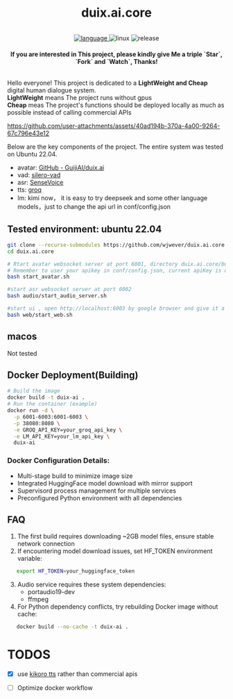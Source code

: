 <h1 align="center">duix.ai.core </h1>
<div class="column" align="middle">
  <p align="center">
  </p>
  </a>
  <a href="https://en.cppreference.com/w/">
    <img src="https://img.shields.io/badge/Language-C++-blue.svg" alt="language"/>
  </a>
  <img src="https://img.shields.io/badge/platform-Linux-9cf.svg" alt="linux"/>
  <img src="https://img.shields.io/badge/Release-v0.1.0-green.svg" alt="release"/>

<h4 align="center">If you are interested in This project, please kindly give Me a triple `Star`, `Fork` and `Watch`, Thanks!</h4>
</div>

Hello everyone! This project is dedicated to a **LightWeight and Cheap** digital human dialogue system. </br>
**LightWeight** means The project runs without gpus </br>
**Cheap** meas The project's functions should be deployed locally as much as possible instead of calling commercial APIs </br>

https://github.com/user-attachments/assets/40ad194b-370a-4a00-9264-67c796e43e12



Below are the key components of the project. The entire system was tested on Ubuntu 22.04.
* avatar: [GitHub - GuijiAI/duix.ai](https://github.com/GuijiAI/duix.ai)
* vad: [silero-vad](https://github.com/snakers4/silero-vad)
* asr: [SenseVoice](https://github.com/FunAudioLLM/SenseVoice/)
* tts: [groq](https://groq.com)
* lm: kimi now， it is easy to try deepseek and some other language models，just to change the api url in conf/config.json

## Tested environment: ubuntu 22.04
```bash
git clone --recurse-submodules https://github.com/wjwever/duix.ai.core.git 
cd duix.ai.core

# Rtart avatar websocket server at port 6001, directory duix.ai.core/build
# Remember to user your apikey in conf/config.json, current apiKey is only for test
bash start_avatar.sh

#start asr websocket server at port 6002
bash audio/start_audio_server.sh

#start ui , open http://localhost:6003 by google browser and give it a try
bash web/start_web.sh

```
## macos
Not tested

## Docker Deployment(Building)
```bash
# Build the image
docker build -t duix-ai .
# Run the container (example)
docker run -d \
  -p 6001-6003:6001-6003 \
  -p 38080:8080 \
  -e GROQ_API_KEY=your_groq_api_key \
  -e LM_API_KEY=your_lm_api_key \
  duix-ai
```

### Docker Configuration Details:
- Multi-stage build to minimize image size
- Integrated HuggingFace model download with mirror support
- Supervisord process management for multiple services
- Preconfigured Python environment with all dependencies

## FAQ
1. The first build requires downloading ~2GB model files, ensure stable network connection
2. If encountering model download issues, set HF_TOKEN environment variable:
```bash
   export HF_TOKEN=your_huggingface_token
```
3. Audio service requires these system dependencies:
   - portaudio19-dev
   - ffmpeg
4. For Python dependency conflicts, try rebuilding Docker image without cache:
```bash
   docker build --no-cache -t duix-ai .
```

# TODOS
- [x] use [kikoro tts](https://github.com/remsky/Kokoro-FastAPI) rather than commercial apis
- [ ] Optimize docker workflow




